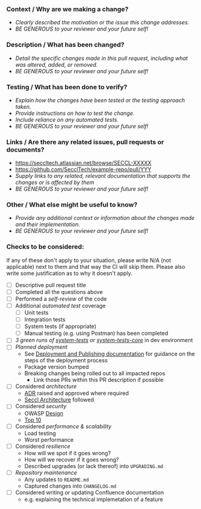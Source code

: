 ### Context / Why are we making a change?
- _Clearly described the motivation or the issue this change addresses._
- _BE GENEROUS to your reviewer and your future self!_

### Description / What has been changed?
- _Detail the specific changes made in this pull request, including what was altered, added, or removed._
- _BE GENEROUS to your reviewer and your future self!_

### Testing / What has been done to verify?
- _Explain how the changes have been tested or the testing approach taken._
- _Provide instructions on how to test the change._
- _Include reliance on any automated tests._
- _BE GENEROUS to your reviewer and your future self!_

### Links / Are there any related issues, pull requests or documents?
- https://seccltech.atlassian.net/browse/SECCL-XXXXX
- https://github.com/SecclTech/example-repo/pull/YYY
- _Supply links to any related, relevant documentation that supports the changes or is affected by them_
- _BE GENEROUS to your reviewer and your future self!_

### Other / What else might be useful to know?
- _Provide any additional context or information about the changes made and their implementation._
- _BE GENEROUS to your reviewer and your future self!_

### Checks to be considered:
If any of these don't apply to your situation, please write N/A (not applicable) next to them and that way the CI will skip them. Please also write some justification as to why it doesn't apply.
- [ ] Descriptive pull request title
- [ ] Completed all the questions above
- [ ] Performed a *self-review* of the code
- [ ] Additional *automated test* coverage
  - [ ] Unit tests
  - [ ] Integration tests
  - [ ] System tests (if appropriate)
  - [ ] Manual testing (e.g. using Postman) has been completed
- [ ] *3 green runs of [system-tests](https://github.com/SecclTech/system-tests) or [system-tests-core](https://github.com/SecclTech/system-tests-core)* in dev environment
- [ ] *Planned deployment*
  - See [Deployment and Publishing documentation](https://github.com/SecclTech/workflows/blob/main/docs/README.md#deployment-and-publishing) for guidance on the steps of the deployment process
  - Package version bumped
  - Breaking changes being rolled out to all impacted repos
    - Link those PRs within this PR description if possible
- [ ] Considered *architecture*
  - [ADR](https://seccltech.atlassian.net/wiki/spaces/EN/pages/3580788837/Architectural+Design+Records) raised and approved where required
  - [Seccl Architecture](https://app.mural.co/t/secclsipp0609/m/secclsipp0609/1684748358632/0f1a5c38302fe4e032279d9c502c7e47187ad0ff?sender=u2bda92941015f4707d213946) followed
- [ ] Considered *security*
  - OWASP [Design](https://cheatsheetseries.owasp.org/cheatsheets/Secure_Product_Design_Cheat_Sheet.html)
  - [Top 10](https://cheatsheetseries.owasp.org/IndexTopTen.html)
- [ ] Considered *performance & scalability*
  - Load testing
  - Worst performance
- [ ] Considered *resilience*
  - How will we spot if it goes wrong?
  - How will we recover if it goes wrong?
  - Described upgrades (or lack thereof) into `UPGRADING.md`
- [ ] *Repository maintenance*
  - Any updates to `README.md`
  - Captured changes into `CHANGELOG.md`
- [ ] Considered writing or updating Confluence documentation
  - e.g. explaining the technical implemetation of a feature
